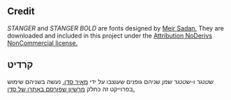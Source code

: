 ## Credit

_STANGER_ and _STANGER BOLD_ are fonts designed by [Meir Sadan.](https://oketz.com/fonts/stanger.html)
They are downloaded and included in this project under the [Attribution NoDerivs NonCommercial license.](https://creativecommons.org/licenses/by-nd-nc/1.0/)

## קרדיט

_שטנגר_ ו-_שטנגר שמן_ שניהם גופנים שעוצבו על ידי [מאיר סדן.](https://oketz.com/fonts/stanger.html)
נעשה בשניהם שימוש בפרוייקט זה כחלק [מרשיון שפורסם באתרו של סדן.](https://creativecommons.org/licenses/by-nd-nc/1.0/)

